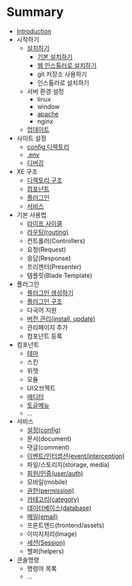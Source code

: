 # Summary

* [Introduction](README.md)
* 시작하기
   * [설치하기](c124_ce58_d558_ae30.md)
       * [기본 설치하기](installation-basic.md)
       * [웹 인스톨러로 설치하기](installation-web.md)
       * git 저장소 사용하기
       * 인스톨러로 설치하기
   * 서버 환경 설정
       * linux
       * window
       * [apache](apache.md)
       * nginx
   * [업데이트](update.md)
* 사이트 설정
   * [config 디렉토리](configurations.md)
   * [.env](env.md)
   * [디버깅](debugging.md)
* XE 구조
   * [디렉토리 구조](structure.md)
   * [컴포넌트](components.md)
   * [플러그인](plugin.md)
   * [서비스](service.md)
* 기본 사용법
   * [라이프 사이클](lifecycle.md)
   * [라우팅(routing)](routing.md)
   * 컨트롤러(Controllers)
   * 요청(Request)
   * 응답(Response)
   * 프리젠터(Presenter)
   * 템플릿(Blade Template)
* 플러그인
   * [플러그인 생성하기](plugin-generation.md)
   * [플러그인 구조](plugin-structure.md)
   * 다국어 지원
   * [버전 관리(install, update)](plugin-versions.md)
   * 관리페이지 추가
   * 컴포넌트 등록
* 컴포넌트
   * [테마](component-theme.md)
   * 스킨
   * 위젯
   * 모듈
   * UI오브젝트
   * [에디터](component-editor.md)
   * [토글메뉴](component-togglemenu.md)
   * ...
* 서비스
   * [설정(config)](service-config.md)
   * 문서(document)
   * 댓글(comment)
   * [이벤트/인터셉션(event/interception)](service-interception.md)
   * 파일/스토리지(storage, media)
   * [회원/인증(user/auth)](service-user.md)
   * 모바일(mobile)
   * [권한(permission)](service-permission.md)
   * [카테고리(category)](service-category.md)
   * [데이터베이스(database)](service-database.md)
   * [메일(email)](service-email.md)
   * 프론트엔드(frontend/assets)
   * 이미지처리(Image)
   * [세션(Session)](service-session.md)
   * 헬퍼(helpers)
* 콘솔명령
   * 명령어 목록
   * ...

